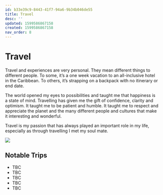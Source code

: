 ```yaml
---
id: b33e39c9-8443-41f7-94a6-9b34b046de55
title: Travel
desc: ''
updated: 1599586867158
created: 1599586867158
nav_order: 8
---
```


# Travel 

Travel and experiences are very personal. They mean different things to different people. To some, it’s a one week vacation to an all-inclusive hotel in the Caribbean. To others, it’s strapping on a backpack with no itinerary or end date.

The world opened my eyes to possibilities and taught me that happiness is a state of mind. Travelling has given me the gift of confidence, clarity and optimism. It taught me to be patient and humble. It taught me to respect and appreciate the planet and the many different people and cultures that make it interesting and wonderful.

Travel is my passion that has always played an important role in my life, especially as through travelling I met my soul mate. 

![](/assets/images/2020-09-10-10-40-08.png)


## Notable Trips

- TBC
- TBC
- TBC
- TBC
- TBC

